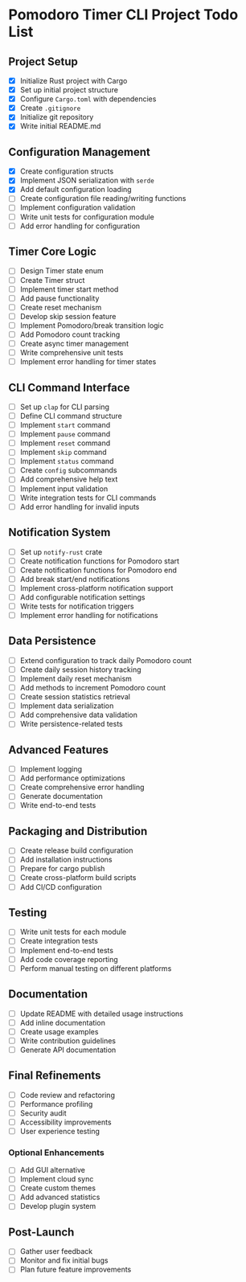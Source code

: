 # Pomodoro Timer CLI Project Todo List

## Project Setup

- [x] Initialize Rust project with Cargo
- [x] Set up initial project structure
- [x] Configure `Cargo.toml` with dependencies
- [x] Create `.gitignore`
- [x] Initialize git repository
- [x] Write initial README.md

## Configuration Management

- [x] Create configuration structs
- [x] Implement JSON serialization with `serde`
- [x] Add default configuration loading
- [ ] Create configuration file reading/writing functions
- [ ] Implement configuration validation
- [ ] Write unit tests for configuration module
- [ ] Add error handling for configuration

## Timer Core Logic

- [ ] Design Timer state enum
- [ ] Create Timer struct
- [ ] Implement timer start method
- [ ] Add pause functionality
- [ ] Create reset mechanism
- [ ] Develop skip session feature
- [ ] Implement Pomodoro/break transition logic
- [ ] Add Pomodoro count tracking
- [ ] Create async timer management
- [ ] Write comprehensive unit tests
- [ ] Implement error handling for timer states

## CLI Command Interface

- [ ] Set up `clap` for CLI parsing
- [ ] Define CLI command structure
- [ ] Implement `start` command
- [ ] Implement `pause` command
- [ ] Implement `reset` command
- [ ] Implement `skip` command
- [ ] Implement `status` command
- [ ] Create `config` subcommands
- [ ] Add comprehensive help text
- [ ] Implement input validation
- [ ] Write integration tests for CLI commands
- [ ] Add error handling for invalid inputs

## Notification System

- [ ] Set up `notify-rust` crate
- [ ] Create notification functions for Pomodoro start
- [ ] Create notification functions for Pomodoro end
- [ ] Add break start/end notifications
- [ ] Implement cross-platform notification support
- [ ] Add configurable notification settings
- [ ] Write tests for notification triggers
- [ ] Implement error handling for notifications

## Data Persistence

- [ ] Extend configuration to track daily Pomodoro count
- [ ] Create daily session history tracking
- [ ] Implement daily reset mechanism
- [ ] Add methods to increment Pomodoro count
- [ ] Create session statistics retrieval
- [ ] Implement data serialization
- [ ] Add comprehensive data validation
- [ ] Write persistence-related tests

## Advanced Features

- [ ] Implement logging
- [ ] Add performance optimizations
- [ ] Create comprehensive error handling
- [ ] Generate documentation
- [ ] Write end-to-end tests

## Packaging and Distribution

- [ ] Create release build configuration
- [ ] Add installation instructions
- [ ] Prepare for cargo publish
- [ ] Create cross-platform build scripts
- [ ] Add CI/CD configuration

## Testing

- [ ] Write unit tests for each module
- [ ] Create integration tests
- [ ] Implement end-to-end tests
- [ ] Add code coverage reporting
- [ ] Perform manual testing on different platforms

## Documentation

- [ ] Update README with detailed usage instructions
- [ ] Add inline documentation
- [ ] Create usage examples
- [ ] Write contribution guidelines
- [ ] Generate API documentation

## Final Refinements

- [ ] Code review and refactoring
- [ ] Performance profiling
- [ ] Security audit
- [ ] Accessibility improvements
- [ ] User experience testing

### Optional Enhancements

- [ ] Add GUI alternative
- [ ] Implement cloud sync
- [ ] Create custom themes
- [ ] Add advanced statistics
- [ ] Develop plugin system

## Post-Launch

- [ ] Gather user feedback
- [ ] Monitor and fix initial bugs
- [ ] Plan future feature improvements
